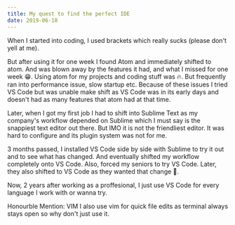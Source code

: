 ```yaml
---
title: My quest to find the perfect IDE
date: 2019-06-10
---
```


When I started into coding, I used brackets which really sucks (please don't yell at me).

But after using it for one week I found Atom and immediately shifted to atom. And was blown away by the features it had, and what I missed for one week 😁. Using atom for my projects and coding stuff was 🔥. But frequently ran into performance issue, slow startup etc. Because of these issues I tried VS Code but was unable make shift as VS Code was in its early days and doesn't had as many features that atom had at that time.

Later, when I got my first job I had to shift into Sublime Text as my company's workflow depended on Sublime which I must say is the snappiest text editor out there. But IMO it is not the friendliest editor. It was hard to configure and its plugin system was not for me.

3 months passed, I installed VS Code side by side with Sublime to try it out and to see what has changed. And eventually shifted my workflow completely onto VS Code. Also, forced my seniors to try VS Code. Later, they also shifted to VS Code as they wanted that change 😬.

Now, 2 years after working as a proffesional, I just use VS Code for every language I work with or wanna try.

Honourble Mention: VIM
I also use vim for quick file edits as terminal always stays open so why don't just use it.
